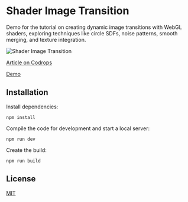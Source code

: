 # Shader Image Transition

Demo for the tutorial on creating dynamic image transitions with WebGL shaders, exploring techniques like circle SDFs, noise patterns, smooth merging, and texture integration.

![Shader Image Transition](https://tympanus.net/codrops/wp-content/uploads/2025/01/imagereveal_feat.png)

[Article on Codrops](https://tympanus.net/codrops/?p=85782)

[Demo](https://tympanus.net/Tutorials/ShaderImageTransition/)

## Installation

Install dependencies:

```
npm install
```

Compile the code for development and start a local server:

```
npm run dev
```

Create the build:

```
npm run build
```

## License
[MIT](LICENSE)